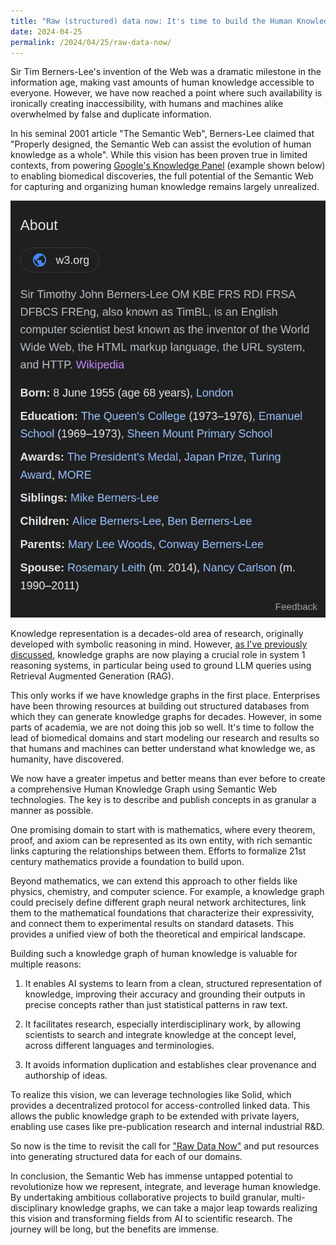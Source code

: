 ```yaml
---
title: "Raw (structured) data now: It's time to build the Human Knowledge Graph"
date: 2024-04-25
permalink: /2024/04/25/raw-data-now/
---
```


Sir Tim Berners-Lee's invention of the Web was a dramatic milestone in the information age, making vast amounts of human knowledge accessible to everyone. However, we have now reached a point where such availability is ironically creating inaccessibility, with humans and machines alike overwhelmed by false and duplicate information.

In his seminal 2001 article "The Semantic Web", Berners-Lee claimed that "Properly designed, the Semantic Web can assist the evolution of human knowledge as a whole". While this vision has been proven true in limited contexts, from powering [Google's Knowledge Panel](https://www.google.com/search?channel=fs&client=ubuntu-sn&q=sir+tim-berners+lee) (example shown below) to enabling biomedical discoveries, the full potential of the Semantic Web for capturing and organizing human knowledge remains largely unrealized.

![](/tim-pane.png)

Knowledge representation is a decades-old area of research, originally developed with symbolic reasoning in mind. However, [as I've previously discussed](/2024/04/18/better-ai/), knowledge graphs are now playing a crucial role in system 1 reasoning systems, in particular being used to ground LLM queries using Retrieval Augmented Generation (RAG).

This only works if we have knowledge graphs in the first place. Enterprises have been throwing resources at building out structured databases from which they can generate knowledge graphs for decades. However, in some parts of academia, we are not doing this job so well. It's time to follow the lead of biomedical domains and start modeling our research and results so that humans and machines can better understand what knowledge we, as humanity, have discovered.

We now have a greater impetus and better means than ever before to create a comprehensive Human Knowledge Graph using Semantic Web technologies. The key is to describe and publish concepts in as granular a manner as possible. 

One promising domain to start with is mathematics, where every theorem, proof, and axiom can be represented as its own entity, with rich semantic links capturing the relationships between them. Efforts to formalize 21st century mathematics provide a foundation to build upon.

Beyond mathematics, we can extend this approach to other fields like physics, chemistry, and computer science. For example, a knowledge graph could precisely define different graph neural network architectures, link them to the mathematical foundations that characterize their expressivity, and connect them to experimental results on standard datasets. This provides a unified view of both the theoretical and empirical landscape.

Building such a knowledge graph of human knowledge is valuable for multiple reasons:

1. It enables AI systems to learn from a clean, structured representation of knowledge, improving their accuracy and grounding their outputs in precise concepts rather than just statistical patterns in raw text.

2. It facilitates research, especially interdisciplinary work, by allowing scientists to search and integrate knowledge at the concept level, across different languages and terminologies.  

3. It avoids information duplication and establishes clear provenance and authorship of ideas.

To realize this vision, we can leverage technologies like Solid, which provides a decentralized protocol for access-controlled linked data. This allows the public knowledge graph to be extended with private layers, enabling use cases like pre-publication research and internal industrial R&D.

So now is the time to revisit the call for ["Raw Data Now"](https://www.wired.com/story/raw-data/) and put resources into generating structured data for each of our domains.

In conclusion, the Semantic Web has immense untapped potential to revolutionize how we represent, integrate, and leverage human knowledge. By undertaking ambitious collaborative projects to build granular, multi-disciplinary knowledge graphs, we can take a major leap towards realizing this vision and transforming fields from AI to scientific research. The journey will be long, but the benefits are immense.

<!-- Knowledge representation is a decades-old area of research, originally developed with symbolic reasoning in mind. However, [as I've previously discussed](/2024/04/18/better-ai), knowledge graphs are playing a cruicual role in [system 1 reasoning systems](), in particular being used to ground LLM queries using Retrieval Augmented Generation (RAG).

This only works if we have knowledge graphs in the first place. Enterprises have been throwing resources at building out structued databases from which they can generate knowledge graphs for decades.

However, in some parts academia we are not doing this job so well. It's time to to follow the lead of biomedical domains and start modelling our research and results so that humans and machines can better _understand_ what knowledge, we as humanity, have discovered.

So now is the time to revisit the call for ["Raw Data Now"]() and put resources into generating structured data for each of our domains. -->
